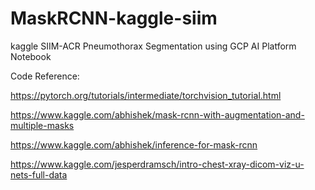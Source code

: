 # MaskRCNN-kaggle-siim
kaggle SIIM-ACR Pneumothorax Segmentation using GCP AI Platform Notebook

Code Reference:

https://pytorch.org/tutorials/intermediate/torchvision_tutorial.html

https://www.kaggle.com/abhishek/mask-rcnn-with-augmentation-and-multiple-masks

https://www.kaggle.com/abhishek/inference-for-mask-rcnn

https://www.kaggle.com/jesperdramsch/intro-chest-xray-dicom-viz-u-nets-full-data


